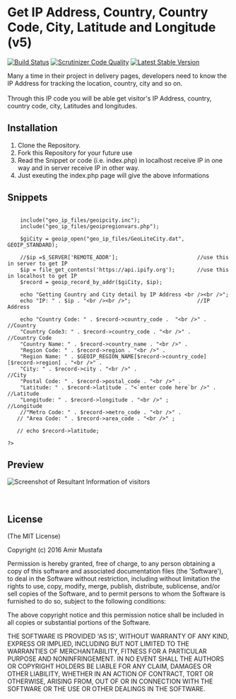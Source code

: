 # Get IP Address, Country, Country Code, City, Latitude and Longitude (v5)

[![Build Status](https://img.shields.io/travis/facebook/php-graph-sdk/5.4.svg)](#)
[![Scrutinizer Code Quality](https://scrutinizer-ci.com/g/facebook/facebook-php-sdk-v4/badges/quality-score.png?b=5.4)](#)
[![Latest Stable Version](http://img.shields.io/badge/Latest%20Stable-5.4.4-blue.svg)](#)


Many a time in their project in delivery pages, developers need to know the IP Address for tracking the location, country, city and so on.<br><br>
Through this IP code you will be able get visitor's IP Address, country, country code, city, Latitudes and longitudes. 

## Installation

1. Clone the Repository.<br>
2. Fork this Repository for your future use<br>
3. Read the Snippet or code (i.e. index.php) in localhost receive IP in one way and in server receive IP in other way.
4. Just exeuting the index.php page will give the above informations

## Snippets

```<?php

    include("geo_ip_files/geoipcity.inc");
    include("geo_ip_files/geoipregionvars.php");

    $giCity = geoip_open("geo_ip_files/GeoLiteCity.dat", GEOIP_STANDARD);

    //$ip =$_SERVER['REMOTE_ADDR'];                         //use this in server to get IP
    $ip = file_get_contents('https://api.ipify.org');       //use this in localhost to get IP
    $record = geoip_record_by_addr($giCity, $ip);

    echo "Getting Country and City detail by IP Address <br /><br />";
    echo "IP: " . $ip . "<br /><br />";                     //IP Address

    echo "Country Code: " . $record->country_code .  "<br />" .     //Country
    "Country Code3: " . $record->country_code . "<br />" .          //Country Code
    "Country Name: " . $record->country_name . "<br />" .
    "Region Code: " . $record->region . "<br />" .
    "Region Name: " . $GEOIP_REGION_NAME[$record->country_code][$record->region] . "<br />" .
    "City: " . $record->city . "<br />" .                           //City
    "Postal Code: " . $record->postal_code . "<br />" .
    "Latitude: " . $record->latitude . "<`enter code here`br />" .  //Latitude
    "Longitude: " . $record->longitude . "<br />" ;                 //Longitude
    //"Metro Code: " . $record->metro_code . "<br />" .
   // "Area Code: " . $record->area_code . "<br />" ; 

   // echo $record->latitude;

?>
```

## Preview

![Screenshot of Resultant Information of visitors](https://cloud.githubusercontent.com/assets/15896579/24589042/9bf19fe0-17f1-11e7-8d14-f9abaa437416.JPG?raw=true "Screenshot of Resultant Information of visitors")
<br/><br/><br/>

## License

(The MIT License)

Copyright (c) 2016 Amir Mustafa

Permission is hereby granted, free of charge, to any person obtaining
a copy of this software and associated documentation files (the
'Software'), to deal in the Software without restriction, including
without limitation the rights to use, copy, modify, merge, publish,
distribute, sublicense, and/or sell copies of the Software, and to
permit persons to whom the Software is furnished to do so, subject to
the following conditions:

The above copyright notice and this permission notice shall be
included in all copies or substantial portions of the Software.

THE SOFTWARE IS PROVIDED 'AS IS', WITHOUT WARRANTY OF ANY KIND,
EXPRESS OR IMPLIED, INCLUDING BUT NOT LIMITED TO THE WARRANTIES OF
MERCHANTABILITY, FITNESS FOR A PARTICULAR PURPOSE AND NONINFRINGEMENT.
IN NO EVENT SHALL THE AUTHORS OR COPYRIGHT HOLDERS BE LIABLE FOR ANY
CLAIM, DAMAGES OR OTHER LIABILITY, WHETHER IN AN ACTION OF CONTRACT,
TORT OR OTHERWISE, ARISING FROM, OUT OF OR IN CONNECTION WITH THE
SOFTWARE OR THE USE OR OTHER DEALINGS IN THE SOFTWARE.
